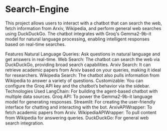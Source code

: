 # Search-Engine
This project allows users to interact with a chatbot that can search the web, fetch information from Arxiv, Wikipedia, and perform general web searches using DuckDuckGo. The chatbot integrates with Groq's Gemma2-9b-it model for natural language processing, enabling intelligent responses based on real-time searches.

Features
Natural Language Queries: Ask questions in natural language and get answers in real-time.
Web Search: The chatbot can search the web via DuckDuckGo, providing broad search capabilities.
Arxiv Search: It can retrieve academic papers from Arxiv based on your queries, making it ideal for researchers.
Wikipedia Search: The chatbot also pulls information from Wikipedia to answer a variety of questions.
Customizable: You can configure the Groq API key and the chatbot’s behavior via the sidebar.
Technologies Used
LangChain: For building the agent-based chatbot with multiple data sources.
Groq API: To power the Gemma2-9b-it language model for generating responses.
Streamlit: For creating the user-friendly interface for chatting and interacting with the bot.
ArxivAPIWrapper: To fetch academic papers from Arxiv.
WikipediaAPIWrapper: To pull content from Wikipedia for answering queries.
DuckDuckGo: For general web search integration.

